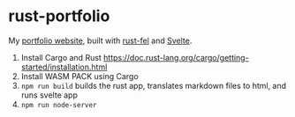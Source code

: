 # rust-portfolio

My [portfolio website](https://tostaylo.github.io), built with [rust-fel](https://github.com/tostaylo/rust-fel) and [Svelte](https://svelte.dev/).

1. Install Cargo and Rust https://doc.rust-lang.org/cargo/getting-started/installation.html
2. Install WASM PACK using Cargo
3. `npm run build` builds the rust app, translates markdown files to html, and runs svelte app
4. `npm run node-server`

